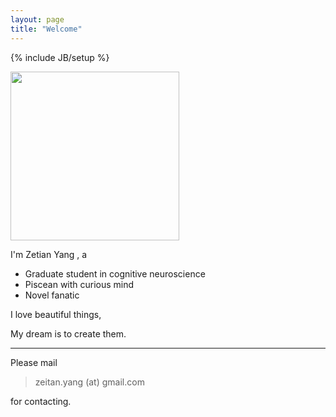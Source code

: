 ```yaml
---
layout: page
title: "Welcome"
---
```

{% include JB/setup %}

<div id="portrait">
<img src="http://pcdn.500px.net/11215587/4e554d23b391920b4c2914e211d9961c20ff6998/4.jpg" width="270"/>
</div>

I'm Zetian Yang , a

* Graduate student in cognitive neuroscience
* Piscean with curious mind
* Novel fanatic

I love beautiful things,

My dream is to create them.

---------------

Please mail

> zeitan.yang (at) gmail.com

for contacting.

